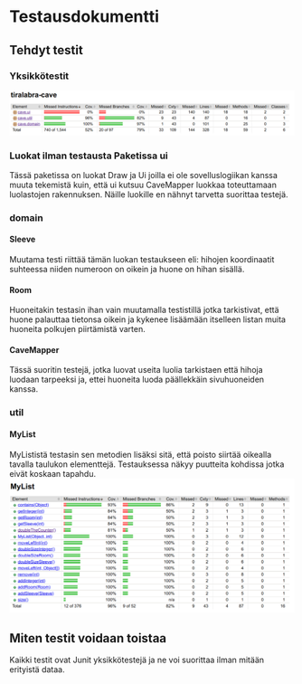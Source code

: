 # Testausdokumentti

## Tehdyt testit
### Yksikkötestit
![testikattavuus raportti](https://github.com/Radiant92/tiraLab-Luolasto/blob/master/dokumentaatio/kuvat/cave-coverage1.png)

### Luokat ilman testausta Paketissa ui
Tässä paketissa on luokat Draw ja Ui joilla ei ole sovelluslogiikan kanssa muuta tekemistä kuin, että ui kutsuu CaveMapper
luokkaa toteuttamaan luolastojen rakennuksen.
Näille luokille en nähnyt tarvetta suorittaa testejä.

### domain
#### Sleeve
Muutama testi riittää tämän luokan testaukseen eli: hihojen koordinaatit suhteessa niiden numeroon on oikein ja huone on hihan sisällä.
#### Room
Huoneitakin testasin ihan vain muutamalla testistillä jotka tarkistivat, että huone palauttaa tietonsa oikein ja kykenee
lisäämään itselleen listan muita huoneita polkujen piirtämistä varten.

#### CaveMapper
Tässä suoritin testejä, jotka luovat useita luolia tarkistaen että hihoja luodaan tarpeeksi ja, ettei huoneita luoda päällekkäin sivuhuoneiden kanssa. 

### util
#### MyList
MyLististä testasin sen metodien lisäksi sitä, että poisto siirtää oikealla tavalla taulukon elementtejä.
Testauksessa näkyy puutteita kohdissa jotka eivät koskaan tapahdu.
![testikattavuus MyList](https://github.com/Radiant92/tiraLab-Luolasto/blob/master/dokumentaatio/kuvat/MyListCoverage1.png)

## Miten testit voidaan toistaa
Kaikki testit ovat Junit yksikkötestejä ja ne voi suorittaa ilman mitään erityistä dataa.
